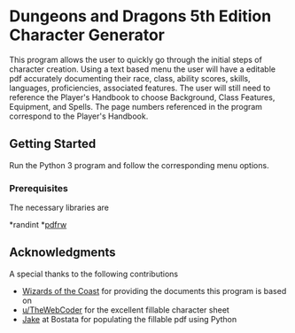 # Dungeons and Dragons 5th Edition Character Generator

This program allows the user to quickly go through the initial steps of character creation. Using a text based menu the user will have a editable pdf accurately documenting their race, class, ability scores, skills, languages, proficiencies, associated features. The user will still need to reference the Player's Handbook to choose Background, Class Features, Equipment, and Spells. The page numbers referenced in the program correspond to the Player's Handbook.

## Getting Started

Run the Python 3 program and follow the corresponding menu options.

### Prerequisites

The necessary libraries are

*randint
*[pdfrw](https://github.com/pmaupin/pdfrw)

## Acknowledgments
A special thanks to the following contributions

* [Wizards of the Coast](http://dnd.wizards.com/products/tabletop-games/rpg-products/rpg_playershandbook) for providing the documents this program is based on
* [u/TheWebCoder](https://www.reddit.com/r/dndnext/comments/7muor6/the_official_dd_5e_character_sheet_as_an_editable/) for the excellent fillable character sheet
* [Jake](https://bostata.com/post/how_to_populate_fillable_pdfs_with_python/) at Bostata for populating the fillable pdf using Python
